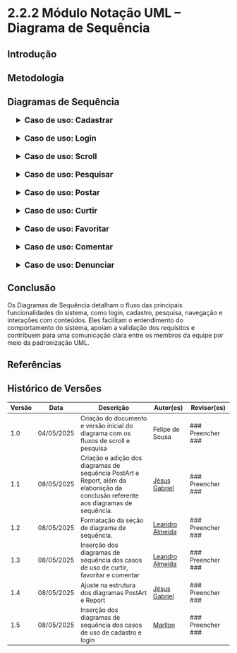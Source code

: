 # 2.2.2 Módulo Notação UML – Diagrama de Sequência

## Introdução

## Metodologia

## Diagramas de Sequência

<div style="margin-left: 20px;">
<details style="margin-bottom: 20px;">
  <summary style="font-size: 1.1rem;"><strong>Caso de uso: Cadastrar</strong></summary>
  <font size="2"><p style="text-align: center">Figura 1: Diagrama de Sequência - Cadastrar</p></font>
  <div style="text-align: center">

![sd-cadastrar](./assets/images/DiagramaSeqUserRegister.png)

  </div>
  <font size="2"><p style="text-align: center">Autores: Marllon Fausto, 2025.</p></font>
</details>

<details style="margin-bottom: 20px;">
  <summary style="font-size: 1.1rem;"><strong>Caso de uso: Login</strong></summary>
  <font size="2"><p style="text-align: center">Figura 1: Diagrama de Sequência - Login</p></font>
  <div style="text-align: center">

![sd-login](./assets/images/DiagramaSeqUserLogin.png)

  </div>
  <font size="2"><p style="text-align: center">Autores: Marllon Fausto, 2025.</p></font>
</details>

<details style="margin-bottom: 20px;">
  <summary style="font-size: 1.1rem;"><strong>Caso de uso: Scroll</strong></summary>
  <font size="2"><p style="text-align: center">Figura 2: Diagrama de Sequência - Scroll</p></font>
  <div style="text-align: center">

![sd-scroll]()

  </div>
  <font size="2"><p style="text-align: center">Autores: Marllon Fausto, 2025.</p></font>
</details>

<details style="margin-bottom: 20px;">
  <summary style="font-size: 1.1rem;"><strong>Caso de uso: Pesquisar</strong></summary>
  <font size="2"><p style="text-align: center">Figura 3: Diagrama de Sequência - Pesquisar</p></font>
  <div style="text-align: center">

![sd-pesquisar]()

  </div>
  <font size="2"><p style="text-align: center">Autores: Marllon Fausto, 2025.</p></font>
</details>

<details style="margin-bottom: 20px;">
  <summary style="font-size: 1.1rem;"><strong>Caso de uso: Postar</strong></summary>
  <font size="2"><p style="text-align: center">Figura 4: Diagrama de Sequência - Postar</p></font>
  <div style="text-align: center">

![sd-postar](./assets/images/DiagramaPostArt.png)

  </div>
  <font size="2"><p style="text-align: center">Autor: Jésus Gabriel, 2025.</p></font>
</details>

<details style="margin-bottom: 20px;">
  <summary style="font-size: 1.1rem;"><strong>Caso de uso: Curtir</strong></summary>
  <font size="2"><p style="text-align: center">Figura 5: Diagrama de Sequência - Curtir</p></font>
  <div style="text-align: center">

![sd-curtir](./assets/images/sd-like.jpg)

  </div>
  <font size="2"><p style="text-align: center">Autores: Leandro Almeida, 2025.</p></font>
</details>

<details style="margin-bottom: 20px;">
  <summary style="font-size: 1.1rem;"><strong>Caso de uso: Favoritar</strong></summary>
  <font size="2"><p style="text-align: center">Figura 6: Diagrama de Sequência - Favoritar</p></font>
  <div style="text-align: center">

![sd-favoritar](./assets/images/sd-favorite.jpg)

  </div>
  <font size="2"><p style="text-align: center">Autores: Leandro Almeida, 2025.</p></font>
</details>

<details style="margin-bottom: 20px;">
  <summary style="font-size: 1.1rem;"><strong>Caso de uso: Comentar</strong></summary>
  <font size="2"><p style="text-align: center">Figura 7: Diagrama de Sequência - Comentar</p></font>
  <div style="text-align: center">

![sd-comentar](./assets/images/sd-comment.jpg)

  </div>
  <font size="2"><p style="text-align: center">Autores: Leandro Almeida, 2025.</p></font>
</details>

<details style="margin-bottom: 20px;">
  <summary style="font-size: 1.1rem;"><strong>Caso de uso: Denunciar</strong></summary>
  <font size="2"><p style="text-align: center">Figura 8: Diagrama de Sequência - Denunciar</p></font>
  <div style="text-align: center">

![sd-denunciar](./assets/images/DiagramaReport.png)

  </div>
  <font size="2"><p style="text-align: center">Autor: Jésus Gabriel, 2025.</p></font>
</details>
</div>

## Conclusão

Os Diagramas de Sequência detalham o fluxo das principais funcionalidades do sistema, como login, cadastro, pesquisa, navegação e interações com conteúdos. Eles facilitam o entendimento do comportamento do sistema, apoiam a validação dos requisitos e contribuem para uma comunicação clara entre os membros da equipe por meio da padronização UML.

## Referências

## Histórico de Versões

| Versão | Data       | Descrição                                                                                                                           | Autor(es)                                     | Revisor(es)       |
| ------ | ---------- | ----------------------------------------------------------------------------------------------------------------------------------- | --------------------------------------------- | ----------------- |
| 1.0    | 04/05/2025 | Criação do documento e versão inicial do diagrama com os fluxos de scroll e pesquisa                                                | Felipe de Sousa                               | ### Preencher ### |
| 1.1    | 08/05/2025 | Criação e adição dos diagramas de sequência PostArt e Report, além da elaboração da conclusão referente aos diagramas de sequência. | [Jésus Gabriel](https://github.com/xGabrielCv)                                 | ### Preencher ### |
| 1.2    | 08/05/2025 | Formatação da seção de diagrama de sequência.                                                                                       | [Leandro Almeida](https://github.com/LeanArs) | ### Preencher ### |
| 1.3    | 08/05/2025 | Inserção dos diagramas de sequência dos casos de uso de curtir, favoritar e comentar                                                | [Leandro Almeida](https://github.com/LeanArs) | ### Preencher ### |
| 1.4    | 08/05/2025 | Ajuste na estrutura dos diagramas PostArt e Report | [Jésus Gabriel](https://github.com/xGabrielCv)                                | ### Preencher ### |
| 1.5    | 08/05/2025 | Inserção dos diagramas de sequência dos casos de uso de cadastro e login | [Marllon](https://github.com/m4rllon)                                | ### Preencher ### |
